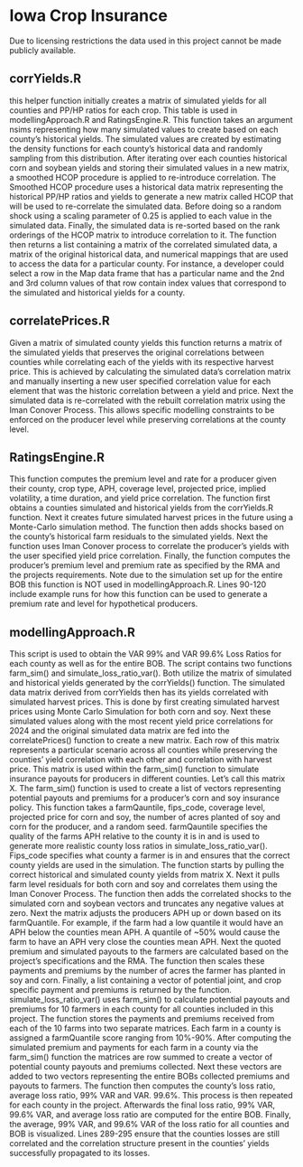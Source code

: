 # Iowa Crop Insurance

<p>Due to licensing restrictions the data used in this project cannot be made publicly available.</p>

## corrYields.R

<p>this helper function initially creates a matrix of simulated yields for all counties and PP/HP ratios for each crop. This table is used in modellingApproach.R and RatingsEngine.R. This function takes an argument nsims representing how many simulated values to create based on each county’s historical yields. The simulated values are created by estimating the density functions for each county’s historical data and randomly sampling from this distribution. After iterating over each counties historical corn and soybean yields and storing their simulated values in a new matrix, a smoothed HCOP procedure is applied to re-introduce correlation. The Smoothed HCOP procedure uses a historical data matrix representing the historical PP/HP ratios and yields to generate a new matrix called HCOP that will be used to re-correlate the simulated data. Before doing so a random shock using a scaling parameter of 0.25 is applied to each value in the simulated data. Finally, the simulated data is re-sorted based on the rank orderings of the HCOP matrix to introduce correlation to it. The function then returns a list containing a matrix of the correlated simulated data, a matrix of the original historical data, and numerical mappings that are used to access the data for a particular county. For instance, a developer could select a row in the Map data frame that has a particular name and the 2nd and 3rd column values of that row contain index values that correspond to the simulated and historical yields for a county.</p>

## correlatePrices.R

<p>
Given a matrix of simulated county yields this function returns a matrix of the simulated yields that preserves the original correlations between counties while correlating each of the yields with its respective harvest price. This is achieved by calculating the simulated data’s correlation matrix and manually inserting a new user specified correlation value for each element that was the historic correlation between a yield and price. Next the simulated data is re-correlated with the rebuilt correlation matrix using the Iman Conover Process. This allows specific modelling constraints to be enforced on the producer level while preserving correlations at the county level. 
</p>

## RatingsEngine.R

<p>
  This function computes the premium level and rate for a producer given their county, crop type, APH, coverage level, projected price, implied volatility, a time duration, and yield price correlation. The function first obtains a counties simulated and historical yields from the corrYields.R function. Next it creates future simulated harvest prices in the future using a Monte-Carlo simulation method. The function then adds shocks based on the county’s historical farm residuals to the simulated yields. Next the function uses Iman Conover process to correlate the producer’s yields with the user specified yield price correlation. Finally, the function computes the producer’s premium level and premium rate as specified by the RMA and the projects requirements. Note due to the simulation set up for the entire BOB this function is NOT used in modellingApproach.R. 
Lines 90-120 include example runs for how this function can be used to generate a premium rate and level for hypothetical producers.   
</p>

## modellingApproach.R

<p>
  This script is used to obtain the VAR 99% and VAR 99.6% Loss Ratios for each county as well as for the entire BOB. The script contains two functions farm_sim() and simulate_loss_ratio_var(). 
	Both utilize the matrix of simulated and historical yields generated by the corrYields() function. The simulated data matrix derived from corrYields then has its yields correlated with simulated harvest prices. This is done by first creating simulated harvest prices using Monte Carlo Simulation for both corn and soy. Next these simulated values along with the most recent yield price correlations for 2024 and the original simulated data matrix are fed into the correlatePrices() function to create a new matrix. Each row of this matrix represents a particular scenario across all counties while preserving the counties’ yield correlation with each other and correlation with harvest price. This matrix is used within the farm_sim() function to simulate insurance payouts for producers in different counties. Let’s call this matrix X.
The farm_sim() function is used to create a list of vectors representing potential payouts and premiums for a producer’s corn and soy insurance policy. This function takes a farmQauntile, fips_code, coverage level, projected price for corn and soy, the number of acres planted of soy and corn for the producer, and a random seed. farmQauntile specifies the quality of the farms APH relative to the county it is in and is used to generate more realistic county loss ratios in simulate_loss_ratio_var(). Fips_code specifies what county a farmer is in and ensures that the correct county yields are used in the simulation. The function starts by pulling the correct historical and simulated county yields from matrix X. 
Next it pulls farm level residuals for both corn and soy and correlates them using the Iman Conover Process. The function then adds the correlated shocks to the simulated corn and soybean vectors and truncates any negative values at zero. Next the matrix adjusts the producers APH up or down based on its farmQuantile. For example, if the farm had a low quantile it would have an APH below the counties mean APH. A quantile of ~50% would cause the farm to have an APH very close the counties mean APH. Next the quoted premium and simulated payouts to the farmers are calculated based on the project’s specifications and the RMA. The function then scales these payments and premiums by the number of acres the farmer has planted in soy and corn. Finally, a list containing a vector of potential joint, and crop specific payment and premiums is returned by the function. 
simulate_loss_ratio_var() uses farm_sim() to calculate potential payouts and premiums for 10 farmers in each county for all counties included in this project. The function stores the payments and premiums received from each of the 10 farms into two separate matrices. Each farm in a county is assigned a farmQuantile score ranging from 10%-90%. After computing the simulated premium and payments for each farm in a county via the farm_sim() function the matrices are row summed to create a vector of potential county payouts and premiums collected. Next these vectors are added to two vectors representing the entire BOBs collected premiums and payouts to farmers. The function then computes the county’s loss ratio, average loss ratio, 99% VAR and VAR. 99.6%.
This process is then repeated for each county in the project. Afterwards the final loss ratio, 99% VAR, 99.6% VAR, and average loss ratio are computed for the entire BOB. Finally, the average, 99% VAR, and 99.6% VAR of the loss ratio for all counties and BOB is visualized. Lines 289-295 ensure that the counties losses are still correlated and the correlation structure present in the counties’ yields successfully propagated to its losses. 
</p>
